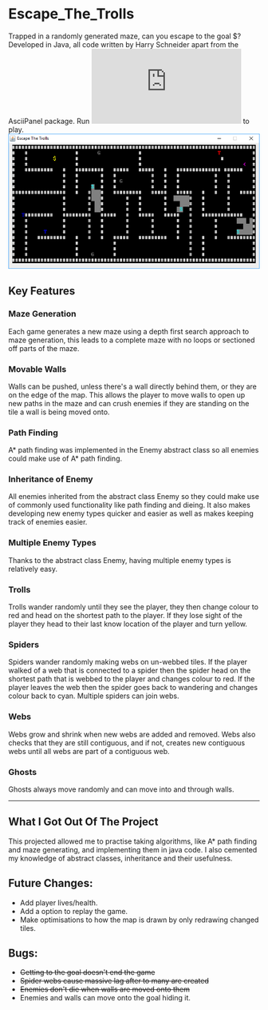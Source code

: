 # Escape_The_Trolls
Trapped in a randomly generated maze, can you escape to the goal $? Developed in Java, all code written by Harry Schneider apart from the AsciiPanel package. Run ![EscapeTheTrolls.jar](https://github.com/Haza290/Escape_The_Trolls/blob/master/EscapeTheTrolls.jar) to play.
![Screen shot of the game](https://github.com/Haza290/Escape_The_Trolls/blob/master/Escape%20The%20Trolls%20Screenshot.PNG)
## Key Features

### Maze Generation
Each game generates a new maze using a depth first search approach to maze generation, this leads to a complete maze with no loops or sectioned off parts of the maze.

### Movable Walls
Walls can be pushed, unless there's a wall directly behind them, or they are on the edge of the map. This allows the player to move walls to open up new paths in the maze and can crush enemies if they are standing on the tile a wall is being moved onto.

### Path Finding
A* path finding was implemented in the Enemy abstract class so all enemies could make use of A* path finding.

### Inheritance of Enemy
All enemies inherited from the abstract class Enemy so they could make use of commonly used functionality like path finding and dieing. It also makes developing new enemy types quicker and easier as well as makes keeping track of enemies easier.

### Multiple Enemy Types
Thanks to the abstract class Enemy, having multiple enemy types is relatively easy.

### Trolls
Trolls wander randomly until they see the player, they then change colour to red and head on the shortest path to the player. If they lose sight of the player they head to their last know location of the player and turn yellow.

### Spiders
Spiders wander randomly making webs on un-webbed tiles. If the player walked of a web that is connected to a spider then the spider head on the shortest path that is webbed to the player and changes colour to red. If the player leaves the web then the spider goes back to wandering and changes colour back to cyan. Multiple spiders can join webs.

### Webs
Webs grow and shrink when new webs are added and removed. Webs also checks that they are still contiguous, and if not, creates new contiguous webs until all webs are part of a contiguous web.

### Ghosts
Ghosts always move randomly and can move into and through walls.

---
## What I Got Out Of The Project
This projected allowed me to practise taking algorithms, like A* path finding and maze generating, and implementing them in java code. I also cemented my knowledge of abstract classes, inheritance and their usefulness.

## Future Changes:
* Add player lives/health.
* Add a option to replay the game.
* Make optimisations to how the map is drawn by only redrawing changed tiles.

## Bugs: 
* ~~Getting to the goal doesn't end the game~~
* ~~Spider webs cause massive lag after to many are created~~
* ~~Enemies don't die when walls are moved onto them~~
* Enemies and walls can move onto the goal hiding it.
